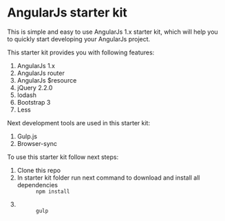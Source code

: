 <h1>AngularJs starter kit</h1>
<p>
  This is simple and easy to use AngularJs 1.x starter kit, 
  which will help you to quickly start developing your AngularJs project.
</p>
<p>
  This starter kit provides you with following features:
</p>
<ol>
  <li>AngularJs 1.x</li>
  <li>AngularJs router</li>
  <li>AngularJs $resource</li>
  <li>jQuery 2.2.0</li>
  <li>lodash</li>
  <li>Bootstrap 3</li>
  <li>Less</li>
</ol>
<p>
  Next development tools are used in this starter kit:
</p>
<ol>
  <li>Gulp.js</li>
  <li>Browser-sync</li>
</ol>
<p>
  To use this starter kit follow next steps:
</p>
<ol>
  <li>
    Clone this repo
  </li>
  <li>
    In starter kit folder run next command to download and install all dependencies
    <code>
      npm install
    </code>
  </li>
  <li>
    <code>
      gulp
    </code>
  </li>
</ol>
